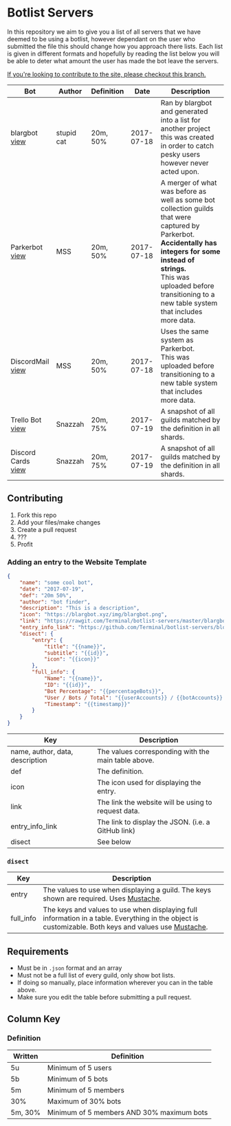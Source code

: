 # Botlist Servers

In this repository we aim to give you a list of all servers that we have deemed to be using a botlist, however dependant on the user who submitted the file this should change how you approach there lists. Each list is given in different formats and hopefully by reading the list below you will be able to deter what amount the user has made the bot leave the servers. 

[If you're looking to contribute to the site, please checkout this branch.](https://github.com/Terminal/botlist-servers/blob/gh-pages)

Bot | Author | Definition | Date | Description
--- | ------ | ---------- | ---- | -----------
blargbot<br>[view](blargbot.json) | stupid cat | 20m, 50% | 2017-07-18 | Ran by blargbot and generated into a list for another project this was created in order to catch pesky users however never acted upon.
Parkerbot<br>[view](parkerbot-legacy.json) | MSS | 20m, 50% | 2017-07-18 | A merger of what was before as well as some bot collection guilds that were captured by Parkerbot. **Accidentally has integers for some instead of strings.**<br>This was uploaded before transitioning to a new table system that includes more data.
DiscordMail<br>[view](discordmail-legacy.json) | MSS | 20m, 50% | 2017-07-18 | Uses the same system as Parkerbot.<br>This was uploaded before transitioning to a new table system that includes more data.
Trello Bot<br>[view](trellobot.json) | Snazzah | 20m, 75% | 2017-07-19 | A snapshot of all guilds matched by the definition in all shards.
Discord Cards<br>[view](discordcards.json) | Snazzah | 20m, 75% | 2017-07-19 | A snapshot of all guilds matched by the definition in all shards.

## Contributing

1. Fork this repo
2. Add your files/make changes
3. Create a pull request
4. ???  
5. Profit

### Adding an entry to the Website Template
```json
{
	"name": "some cool bot",
	"date": "2017-07-19",
	"def": "20m 50%",
	"author": "bot finder",
	"description": "This is a description",
	"icon": "https://blargbot.xyz/img/blargbot.png",
	"link": "https://rawgit.com/Terminal/botlist-servers/master/blargbot.json",
	"entry_info_link": "https://github.com/Terminal/botlist-servers/blob/master/blargbot.json",
	"disect": {
		"entry": {
			"title": "{{name}}",
			"subtitle": "{{id}}",
			"icon": "{{icon}}"
		},
		"full_info": {
			"Name": "{{name}}",
			"ID": "{{id}}",
			"Bot Percentage": "{{percentageBots}}",
			"User / Bots / Total": "{{userAccounts}} / {{botAccounts}} / {{totalMembers}}",
			"Timestamp": "{{timestamp}}"
		}
	}
}
```
| Key | Description |
|-----|-------------|
| name, author, data, description | The values corresponding with the main table above. |
| def | The definition. |
| icon | The icon used for displaying the entry. |
| link | The link the website will be using to request data. |
| entry_info_link | The link to display the JSON. (i.e. a GitHub link) |
| disect | See below |

### `disect`
| Key | Description |
|-----|-------------|
| entry | The values to use when displaying a guild. The keys shown are required. Uses [Mustache](https://github.com/janl/mustache.js). |
| full_info | The keys and values to use when displaying full information in a table. Everything in the object is customizable. Both keys and values use [Mustache](https://github.com/janl/mustache.js). |

## Requirements

- Must be in `.json` format and an array
- Must not be a full list of every guild, only show bot lists.
- If doing so manually, place information wherever you can in the table above.
- Make sure you edit the table before submitting a pull request.

## Column Key

### Definition

Written | Definition
------- | ----------
5u | Minimum of 5 users
5b | Minimum of 5 bots
5m | Minimum of 5 members
30% | Maximum of 30% bots
5m, 30% | Minimum of 5 members AND 30% maximum bots
